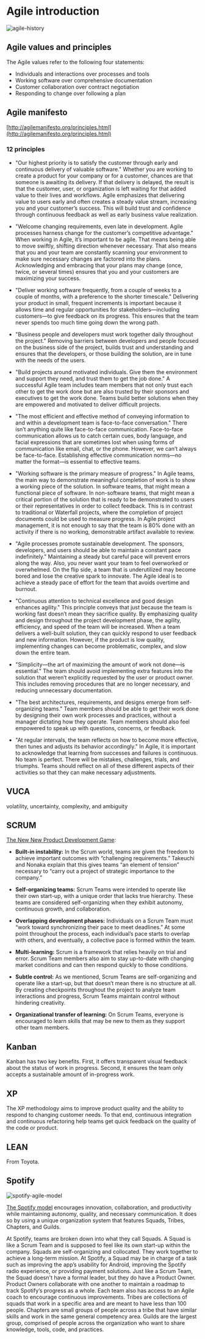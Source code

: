 # Agile introduction

![agile-history](agile-history.png)

## Agile values and principles
The Agile values refer to the following four statements: 
* Individuals and interactions over processes and tools
* Working software over comprehensive documentation
* Customer collaboration over contract negotiation
* Responding to change over following a plan


## Agile manifesto
[http://agilemanifesto.org/principles.html](http://agilemanifesto.org/principles.html)

### 12 principles

* "Our highest priority is to satisfy the customer through early and continuous delivery of valuable software." 
Whether you are working to create a product for your company or for a customer, chances are that someone is awaiting its delivery. If that delivery is delayed, the result is that the customer, user, or organization is left waiting for that added value to their lives and workflows. Agile emphasizes that delivering value to users early and often creates a steady value stream, increasing you and your customer’s success. This will build trust and confidence through continuous feedback as well as early business value realization.

* "Welcome changing requirements, even late in development. Agile processes harness change for the customer’s competitive advantage." 
When working in Agile, it’s important to be agile. That means being able to move swiftly, shifting direction whenever necessary. That also means that you and your team are constantly scanning your environment to make sure necessary changes are factored into the plans. Acknowledging and embracing that your plans may change (once, twice, or several times) ensures that you and your customers are maximizing your success.

* "Deliver working software frequently, from a couple of weeks to a couple of months, with a preference to the shorter timescale." 
Delivering your product in small, frequent increments is important because it allows time and regular opportunities for stakeholders—including customers—to give feedback on its progress. This ensures that the team never spends too much time going down the wrong path.

* "Business people and developers must work together daily throughout the project." 
Removing barriers between developers and people focused on the business side of the project, builds trust and understanding and ensures that the developers, or those building the solution, are in tune with the needs of the users. 

* "Build projects around motivated individuals. Give them the environment and support they need, and trust them to get the job done." 
A successful Agile team includes team members that not only trust each other to get the work done but are also trusted by their sponsors and executives to get the work done. Teams build better solutions when they are empowered and motivated to deliver difficult projects.

* "The most efficient and effective method of conveying information to and within a development team is face-to-face conversation."
There isn’t anything quite like face-to-face communication. Face-to-face communication allows us to catch certain cues, body language, and facial expressions that are sometimes lost when using forms of communication like email, chat, or the phone. However, we can’t always be face-to-face. Establishing effective communication norms—no matter the format—is essential to effective teams. 

* "Working software is the primary measure of progress." 
In Agile teams, the main way to demonstrate meaningful completion of work is to show a working piece of the solution. In software teams, that might mean a functional piece of software. In non-software teams, that might mean a critical portion of the solution that is ready to be demonstrated to users or their representatives in order to collect feedback. This is in contrast to traditional or Waterfall projects, where the completion of project documents could be used to measure progress. In Agile project management, it is not enough to say that the team is 80% done with an activity if there is no working, demonstrable artifact available to review.

* "Agile processes promote sustainable development. The sponsors, developers, and users should be able to maintain a constant pace indefinitely." 
Maintaining a steady but careful pace will prevent errors along the way. Also, you never want your team to feel overworked or overwhelmed. On the flip side, a team that is underutilized may become bored and lose the creative spark to innovate. The Agile ideal is to achieve a steady pace of effort for the team that avoids overtime and burnout.

* "Continuous attention to technical excellence and good design enhances agility." 
This principle conveys that just because the team is working fast doesn’t mean they sacrifice quality. By emphasizing quality and design throughout the project development phase, the agility, efficiency, and speed of the team will be increased. When a team delivers a well-built solution, they can quickly respond to user feedback and new information. However, if the product is low quality, implementing changes can become problematic, complex, and slow down the entire team. 

* "Simplicity—the art of maximizing the amount of work not done—is essential." 
The team should avoid implementing extra features into the solution that weren’t explicitly requested by the user or product owner. This includes removing procedures that are no longer necessary, and reducing unnecessary documentation. 

* "The best architectures, requirements, and designs emerge from self-organizing teams." 
Team members should be able to get their work done by designing their own work processes and practices, without a manager dictating how they operate. Team members should also feel empowered to speak up with questions, concerns, or feedback.

* "At regular intervals, the team reflects on how to become more effective, then tunes and adjusts its behavior accordingly." 
In Agile, it is important to acknowledge that learning from successes and failures is continuous. No team is perfect. There will be mistakes, challenges, trials, and triumphs. Teams should reflect on all of these different aspects of their activities so that they can make necessary adjustments. 

## VUCA
volatility, uncertainty, complexity, and ambiguity

## SCRUM
[The New New Product Development Game](https://hbr.org/1986/01/the-new-new-product-development-game):

* __Built-in instability:__ In the Scrum world, teams are given the freedom to achieve important outcomes with “challenging requirements.” Takeuchi and Nonaka explain that this gives teams “an element of tension” necessary to “carry out a project of strategic importance to the company.” 

* __Self-organizing teams:__ Scrum Teams were intended to operate like their own start-up, with a unique order that lacks true hierarchy. These teams are considered self-organizing when they exhibit autonomy, continuous growth, and collaboration.  

* __Overlapping development phases:__ Individuals on a Scrum Team must “work toward synchronizing their pace to meet deadlines.” At some point throughout the process, each individual’s pace starts to overlap with others, and eventually, a collective pace is formed within the team.

* __Multi-learning:__ Scrum is a framework that relies heavily on trial and error. Scrum Team members also aim to stay up-to-date with changing market conditions and can then respond quickly to those conditions. 

* __Subtle control:__ As we mentioned, Scrum Teams are self-organizing and operate like a start-up, but that doesn’t mean there is no structure at all. By creating checkpoints throughout the project to analyze team interactions and progress, Scrum Teams maintain control without hindering creativity. 

* __Organizational transfer of learning:__ On Scrum Teams, everyone is encouraged to learn skills that may be new to them as they support other team members.

## Kanban
Kanban has two key benefits. First, it offers transparent visual feedback about the status of work in progress. Second, it ensures the team only accepts a sustainable amount of in-progress work.

## XP
The XP methodology aims to improve product quality and the ability to respond to changing customer needs. To that end, continuous integration and continuous refactoring help teams get quick feedback on the quality of the code or product.

## LEAN
From Toyota.

## Spotify
![spotify-agile-model](spotify-agile-model.jpeg)

[The Spotify model](https://blog.crisp.se/wp-content/uploads/2012/11/SpotifyScaling.pdf) encourages innovation, collaboration, and productivity while maintaining autonomy, quality, and necessary communication. It does so by using a unique organization system that features Squads, Tribes, Chapters, and Guilds.

At Spotify, teams are broken down into what they call Squads. A Squad is like a Scrum Team and is supposed to feel like its own start-up within the company. Squads are self-organizing and collocated. They work together to achieve a long-term mission. At Spotify, a Squad may be in charge of a task such as improving the app’s usability for Android, improving the Spotify radio experience, or providing payment solutions. Just like a Scrum Team, the Squad doesn't have a formal leader, but they do have a Product Owner. Product Owners collaborate with one another to maintain a roadmap to track Spotify’s progress as a whole. Each team also has access to an Agile coach to encourage continuous improvements. Tribes are collections of squads that work in a specific area and are meant to have less than 100 people. Chapters are small groups of people across a tribe that have similar skills and work in the same general
competency area. Guilds are the largest group, comprised of people across the organization who want to share knowledge, tools, code, and practices.
